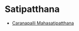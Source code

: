 # Satipatthana

- [Caranapalli Mahasatipatthana](https://www.youtube.com/playlist?list=PLl3LPAoOk3_v52YuNcqBc6941ecp_R1M_)


